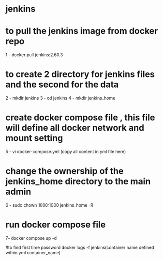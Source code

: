 # jenkins

# to pull the jenkins image from docker repo
1 - docker pull jenkins:2.60.3
# to create 2 directory for jenkins files and the second for the data
2 - mkdir jenkins
3 - cd jenkins
4 - mkdir jenkins_home
# create docker compose file , this file will define all docker network and mount setting
5 - vi docker-compose.yml (copy all content in yml file here)
# change the ownership of the jenkins_home directory to the main admin
6 - sudo chown 1000:1000 jenkins_home -R
# run docker compose file
7- docker compose up -d 

#to find first time password
docker logs -f jenkins(container name defined within yml container_name)
